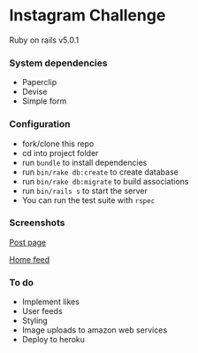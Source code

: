 # Instagram Challenge

Ruby on rails v5.0.1

### System dependencies
 - Paperclip
 - Devise
 - Simple form

### Configuration
* fork/clone this repo
* cd into project folder
* run `bundle` to install dependencies
* run `bin/rake db:create` to create database
* run `bin/rake db:migrate` to build associations
* run `bin/rails s` to start the server
* You can run the test suite with `rspec`

### Screenshots
[Post page](http://i.imgur.com/WO5uXtk.png)

[Home feed](http://i.imgur.com/WO5uXtk.png)

### To do
* Implement likes
* User feeds
* Styling
* Image uploads to amazon web services
* Deploy to heroku

